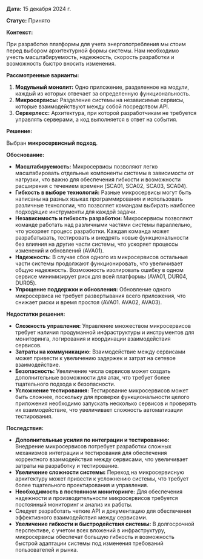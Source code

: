 
**Дата:** 15 декабря 2024 г.

**Статус:** Принято

**Контекст:** 

При разработке платформы для учета энергопотребления мы стоим перед выбором архитектурной формы системы. Нам необходимо учесть масштабируемость, надежность, скорость разработки и возможность быстро вносить изменения.

**Рассмотренные варианты:**

1. **Модульный монолит:** Одно приложение, разделенное на модули, каждый из которых отвечает за определенную функциональность.
2. **Микросервисы:** Разделение системы на независимые сервисы, которые взаимодействуют между собой посредством API.
3. **Серверлесс:** Архитектура, при которой разработчикам не требуется управлять серверами, а код выполняется в ответ на события.

**Решение:**

Выбран **микросервисный подход**.

**Обоснование:**

- **Масштабируемость:** Микросервисы позволяют легко масштабировать отдельные компоненты системы в зависимости от нагрузки, что важно для обеспечения гибкости и возможности расширения с течением времени (SCA01, SCA02, SCA03, SCA04).
- **Гибкость в выборе технологий:** Разные микросервисы могут быть написаны на разных языках программирования и использовать различные технологии, что позволяет командам выбирать наиболее подходящие инструменты для каждой задачи.
- **Независимость и гибкость разработки:** Микросервисы позволяют команде работать над различными частями системы параллельно, что ускоряет процесс разработки. Каждая команда может разрабатывать, тестировать и внедрять новые функциональности без влияния на другие части системы, что ускоряет процессы изменений и обновлений (AVA01).
- **Надежность:** В случае сбоя одного из микросервисов остальные части системы продолжают функционировать, что увеличивает общую надежность. Возможность изолировать ошибку в одном сервисе минимизирует риск для всей платформы (AVA01, DUR04, DUR05).
- **Упрощение поддержки и обновления:** Обновление одного микросервиса не требует развертывания всего приложения, что снижает риски и время простоя (AVA01. AVA02, AVA03).

**Недостатки решения:**

- **Сложность управления:** Управление множеством микросервисов требует наличия продуманной инфраструктуры и инструментов для мониторинга, логирования и координации взаимодействия сервисов.
- **Затраты на коммуникацию:** Взаимодействие между сервисами может привести к увеличению задержек и затрат на сетевое взаимодействие.
- **Безопасность:** Увеличение числа сервисов может создать дополнительные возможности для атак, что требует более тщательного подхода к безопасности.
- **Усложнение тестирования:** Тестирование микросервисов может быть сложнее, поскольку для проверки функциональности целого приложения необходимо запускать несколько сервисов и проверять их взаимодействие, что увеличивает сложность автоматизации тестирования.

**Последствия:**

- **Дополнительные усилия по интеграции и тестированию:** Внедрение микросервисов потребует разработки сложных механизмов интеграции и тестирования для обеспечения корректного взаимодействия между сервисами, что увеличивает затраты на разработку и тестирование.
- **Увеличение сложности системы:** Переход на микросервисную архитектуру может привести к усложнению системы, что требует более тщательного проектирования и управления.
- **Необходимость в постоянном мониторинге:** Для обеспечения надежности и производительности микросервисов требуется постоянный мониторинг и анализ их работы.
- Следует разработать четкие API и документацию для обеспечения эффективного взаимодействия между сервисами.
- **Увеличение гибкости и быстродействия системы:** В долгосрочной перспективе, с учетом всех вложений в инфраструктуру, микросервисы обеспечат большую гибкость и возможность быстрой адаптации системы под изменения требований пользователей и рынка.